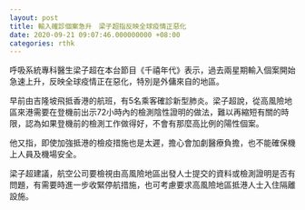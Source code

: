 ```yaml
---
layout: post
title: 輸入確診個案急升　梁子超指反映全球疫情正惡化
date: 2020-09-21 09:07:46.000000000 +08:00
categories: rthk
---
```


呼吸系統專科醫生梁子超在本台節目《千禧年代》表示，過去兩星期輸入個案開始急速上升，反映全球疫情正在惡化，特別是外傭來自的地區。

早前由吉隆坡飛抵香港的航班，有5名乘客確診新型肺炎。梁子超說，從高風險地區來港需要在登機前出示72小時內的檢測陰性證明的做法，難以再縮短有關的時限，認為如果登機前的檢測工作做得好，不會有那麼高比例的陽性個案。

他又指，即使加強抵港的檢疫措施也是太遲，擔心會加劇醫療負擔，也不能確保機上人員及機場安全。

梁子超建議，航空公司要檢視由高風險地區出發人士提交的資料或檢測證明是否有問題，有需要時進一步收緊停航措施，也可考慮要求高風險地區抵港人士入住隔離設施。
